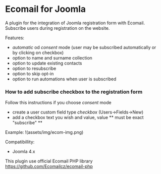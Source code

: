 # Ecomail for Joomla
A plugin for the integration of Joomla registration form with Ecomail.
Subscribe users during registration on the website.

Features:
- *automatic* od *consent* mode (user may be subscribed automatically or by clicking on checkbox)
- option to name and surname collection
- option to update existing contacts
- option to resubscribe
- option to skip opt-in
- option to run automations when user is subscribed


### How to add subscribe checkbox to the registration form
Follow this instructions if you choose *consent* mode
- create a user custom field type *checkbox* (Users->Fields->New)
- add a checkbox text you wish and value, value ** must be exact "subscribe" **

Example:
!(assets/img/ecom-img.png)


Compatibillity:
- Joomla 4.x


This plugin use official Ecomail PHP library https://github.com/Ecomailcz/ecomail-php





